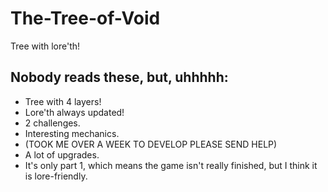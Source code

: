 # The-Tree-of-Void
 Tree with lore'th!


## Nobody reads these, but, uhhhhh:
- Tree with 4 layers!
- Lore'th always updated!
- 2 challenges.
- Interesting mechanics.
- (TOOK ME OVER A WEEK TO DEVELOP PLEASE SEND HELP)
- A lot of upgrades.
- It's only part 1, which means the game isn't really finished, but I think it is lore-friendly.